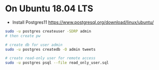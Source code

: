 # On Ubuntu 18.04 LTS

- Install Postgres11 https://www.postgresql.org/download/linux/ubuntu/

```bash
sudo -u postgres createuser -SDRP admin
# then create pw

# create db for user admin
sudo -u postgres createdb -O admin tweets

# create read-only user for remote access
sudo -u postgres psql --file read_only_user.sql

```